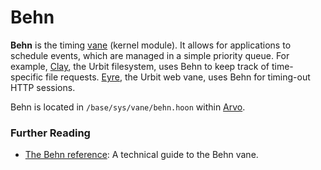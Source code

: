 # Behn

**Behn** is the timing [vane](vane) (kernel module). It allows for applications to schedule events, which are managed in a simple priority queue. For example, [Clay](clay), the Urbit filesystem, uses Behn to keep track of time-specific file requests. [Eyre](eyre), the Urbit web vane, uses Behn for timing-out HTTP sessions.

Behn is located in `/base/sys/vane/behn.hoon` within [Arvo](arvo).

### Further Reading

- [The Behn reference](../system/kernel/behn): A technical guide to the Behn vane.
